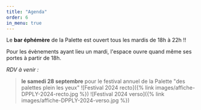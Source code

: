 ```yaml
---
title: "Agenda"
order: 6
in_menu: true
---
```

Le **bar éphémère** de la Palette est ouvert tous les mardis de 18h à 22h !!

Pour les évènements ayant lieu un mardi, l'espace ouvre quand même ses portes à partir de 18h.


_RDV à venir :_
> **le samedi 28 septembre** pour le festival annuel de la Palette "des palettes plein les yeux"
![Festival 2024 recto]({% link images/affiche-DPPLY-2024-recto.jpg %})
![Festival 2024 verso]({% link images/affiche-DPPLY-2024-verso.jpg %}) 
